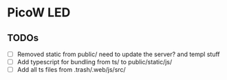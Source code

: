 # PicoW LED

## TODOs

- [ ] Removed static from public/ need to update the server? and templ stuff
- [ ] Add typescript for bundling from ts/ to public/static/js/
- [ ] Add all ts files from .trash/.web/js/src/
